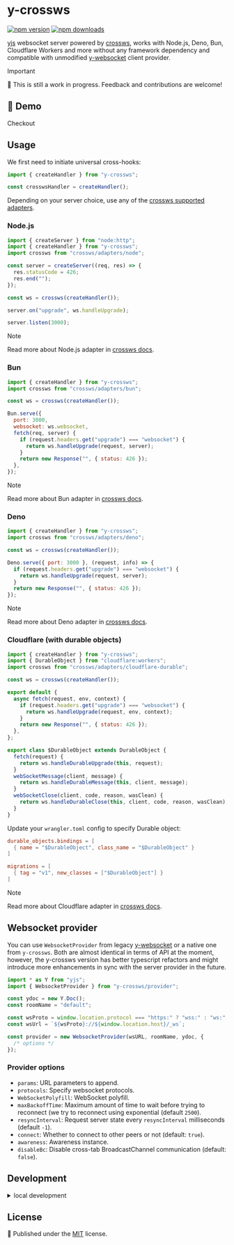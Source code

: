 # y-crossws

<!-- automd:badges color=yellow -->

[![npm version](https://img.shields.io/npm/v/y-crossws?color=yellow)](https://npmjs.com/package/y-crossws)
[![npm downloads](https://img.shields.io/npm/dm/y-crossws?color=yellow)](https://npmjs.com/package/y-crossws)

<!-- /automd -->

[yjs](https://docs.yjs.dev/) websocket server powered by [crossws](https://crossws.unjs.io/), works with Node.js, Deno, Bun, Cloudflare Workers and more without any framework dependency and compatible with unmodified [y-websocket](https://github.com/yjs/y-websocket) client provider.

> [!IMPORTANT]
> 🚧 This is still a work in progress. Feedback and contributions are welcome!

## 🍿 Demo

Checkout

## Usage

We first need to initiate universal cross-hooks:

```js
import { createHandler } from "y-crossws";

const crosswsHandler = createHandler();
```

Depending on your server choice, use any of the [crossws supported adapters](https://crossws.unjs.io/adapters).

### Node.js

```js
import { createServer } from "node:http";
import { createHandler } from "y-crossws";
import crossws from "crossws/adapters/node";

const server = createServer((req, res) => {
  res.statusCode = 426;
  res.end("");
});

const ws = crossws(createHandler());

server.on("upgrade", ws.handleUpgrade);

server.listen(3000);
```

> [!NOTE]
> Read more about Node.js adapter in [crossws docs](https://crossws.unjs.io/adapters/node).

### Bun

```js
import { createHandler } from "y-crossws";
import crossws from "crossws/adapters/bun";

const ws = crossws(createHandler());

Bun.serve({
  port: 3000,
  websocket: ws.websocket,
  fetch(req, server) {
    if (request.headers.get("upgrade") === "websocket") {
      return ws.handleUpgrade(request, server);
    }
    return new Response("", { status: 426 });
  },
});
```

> [!NOTE]
> Read more about Bun adapter in [crossws docs](https://crossws.unjs.io/adapters/bun).

### Deno

```js
import { createHandler } from "y-crossws";
import crossws from "crossws/adapters/deno";

const ws = crossws(createHandler());

Deno.serve({ port: 3000 }, (request, info) => {
  if (request.headers.get("upgrade") === "websocket") {
    return ws.handleUpgrade(request, server);
  }
  return new Response("", { status: 426 });
});
```

> [!NOTE]
> Read more about Deno adapter in [crossws docs](https://crossws.unjs.io/adapters/deno).

### Cloudflare (with durable objects)

```js
import { createHandler } from "y-crossws";
import { DurableObject } from "cloudflare:workers";
import crossws from "crossws/adapters/cloudflare-durable";

const ws = crossws(createHandler());

export default {
  async fetch(request, env, context) {
    if (request.headers.get("upgrade") === "websocket") {
      return ws.handleUpgrade(request, env, context);
    }
    return new Response("", { status: 426 });
  },
};

export class $DurableObject extends DurableObject {
  fetch(request) {
    return ws.handleDurableUpgrade(this, request);
  }
  webSocketMessage(client, message) {
    return ws.handleDurableMessage(this, client, message);
  }
  webSocketClose(client, code, reason, wasClean) {
    return ws.handleDurableClose(this, client, code, reason, wasClean);
  }
}
```

Update your `wrangler.toml` config to specify Durable object:

```toml
durable_objects.bindings = [
  { name = "$DurableObject", class_name = "$DurableObject" }
]

migrations = [
  { tag = "v1", new_classes = ["$DurableObject"] }
]
```

> [!NOTE]
> Read more about Cloudflare adapter in [crossws docs](https://crossws.unjs.io/adapters/cloudflare#durable-objects).

## Websocket provider

You can use `WebsocketProvider` from legacy [y-websocket](https://github.com/yjs/y-websocket) or a native one from `y-crossws`. Both are almost identical in terms of API at the moment, however, the y-crossws version has better typescript refactors and might introduce more enhancements in sync with the server provider in the future.

```js
import * as Y from "yjs";
import { WebsocketProvider } from "y-crossws/provider";

const ydoc = new Y.Doc();
const roomName = "default";

const wsProto = window.location.protocol === "https:" ? "wss:" : "ws:";
const wsUrl = `${wsProto}://${window.location.host}/_ws`;

const provider = new WebsocketProvider(wsURL, roomName, ydoc, {
  /* options */
});
```

### Provider options

- `params`: URL parameters to append.
- `protocols`: Specify websocket protocols.
- `WebSocketPolyfill`: WebSocket polyfill.
- `maxBackoffTime`: Maximum amount of time to wait before trying to reconnect (we try to reconnect using exponential (default `2500`).
- `resyncInterval`: Request server state every `resyncInterval` milliseconds (default `-1`).
- `connect`: Whether to connect to other peers or not (default: `true`).
- `awareness`: Awareness instance.
- `disableBc`: Disable cross-tab BroadcastChannel communication (default: `false`).

## Development

<details>

<summary>local development</summary>

- Clone this repository
- Install the latest LTS version of [Node.js](https://nodejs.org/en/)
- Enable [Corepack](https://github.com/nodejs/corepack) using `corepack enable`
- Install dependencies using `pnpm install`
- Build in stub mode using `pnpm build --stub`
- Run playgrounds with `pnpm dev:*` commands.

</details>

## License

💛 Published under the [MIT](https://github.com/unjs/y-crossws/blob/main/LICENSE) license.
